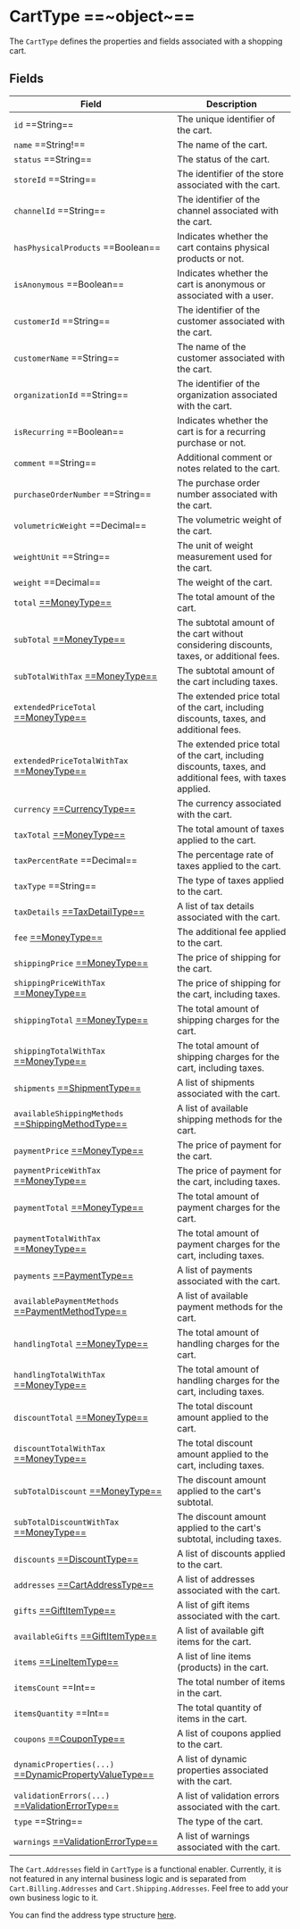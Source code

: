 # CartType ==~object~==

The `CartType` defines the properties and fields associated with a shopping cart. 

## Fields

| Field                                                                       | Description                                                                                                 |
|-----------------------------------------------------------------------------|-------------------------------------------------------------------------------------------------------------|
| `id`  ==String==                                                            | The unique identifier of the cart.                                                          	            |
| `name`  ==String!==                             	                          | The name of the cart.                                                                                       |
| `status`  ==String==                             	                          | The status of the cart.                                                                     	            |
| `storeId`  ==String==                                                       | The identifier of the store associated with the cart.                                        	            |
| `channelId`  ==String==                          	                          | The identifier of the channel associated with the cart.                                     	            |
| `hasPhysicalProducts`  ==Boolean==                                          | Indicates whether the cart contains physical products or not.                                               |
| `isAnonymous`  ==Boolean==                      	                          | Indicates whether the cart is anonymous or associated with a user.                        	                |
| `customerId`  ==String==                        	                          | The identifier of the customer associated with the cart.                                    	            |
| `customerName`  ==String==                      	                          | The name of the customer associated with the cart.                                                          |
| `organizationId`  ==String==                     	                          | The identifier of the organization associated with the cart.                                 	            |
| `isRecurring`  ==Boolean==                      	                          | Indicates whether the cart is for a recurring purchase or not.                                              |
| `comment`  ==String==                           	                          | Additional comment or notes related to the cart.                                           	                |
| `purchaseOrderNumber`  ==String==                	                          | The purchase order number associated with the cart.                                         	            |
| `volumetricWeight`  ==Decimal==                 	                          | The volumetric weight of the cart.                                                                          |
| `weightUnit`  ==String==                         	                          | The unit of weight measurement used for the cart.                                                           |
| `weight`  ==Decimal==                            	                          | The weight of the cart.                                                                                    	|
| `total` [ ==MoneyType== ](money-type.md)         	                          | The total amount of the cart.                                                                              	|
| `subTotal` [ ==MoneyType== ](money-type.md)                                 | The subtotal amount of the cart without considering discounts, taxes, or additional fees.                  	|
| `subTotalWithTax` [ ==MoneyType== ](money-type.md)                          | The subtotal amount of the cart including taxes.                                                           	|
| `extendedPriceTotal` [ ==MoneyType== ](money-type.md)                       | The extended price total of the cart, including discounts, taxes, and additional fees.                     	|
| `extendedPriceTotalWithTax` [ ==MoneyType== ](money-type.md)                | The extended price total of the cart, including discounts, taxes, and additional fees, with taxes applied. 	|
| `currency` [ ==CurrencyType== ](currency-type.md)                           | The currency associated with the cart.                                                                     	|
| `taxTotal` [ ==MoneyType== ](money-type.md)                                 | The total amount of taxes applied to the cart.                                                             	|
| `taxPercentRate`  ==Decimal==                                               | The percentage rate of taxes applied to the cart.                                                          	|
| `taxType`  ==String==                                                       | The type of taxes applied to the cart.                                                                     	|
| `taxDetails` [ ==TaxDetailType== ](tax-detail-type.md)                      | A list of tax details associated with the cart.                                                            	|
| `fee` [ ==MoneyType== ](money-type.md)                                      | The additional fee applied to the cart.                                                                    	|
| `shippingPrice` [ ==MoneyType== ](money-type.md)                            | The price of shipping for the cart.                                                                        	|
| `shippingPriceWithTax` [ ==MoneyType== ](money-type.md)                     | The price of shipping for the cart, including taxes.                                                       	|
| `shippingTotal` [ ==MoneyType== ](money-type.md)                            | The total amount of shipping charges for the cart.                                                         	|
| `shippingTotalWithTax` [ ==MoneyType== ](money-type.md)                     | The total amount of shipping charges for the cart, including taxes.                                        	|
| `shipments` [ ==ShipmentType== ](shipment-type.md)                          | A list of shipments associated with the cart.                                                              	|
| `availableShippingMethods` [ ==ShippingMethodType== ](shipping-method-type.md) | A list of available shipping methods for the cart.                                                     	|
| `paymentPrice` [ ==MoneyType== ](money-type.md)                        	  | The price of payment for the cart.                                                                         	|
| `paymentPriceWithTax` [ ==MoneyType== ](money-type.md)                   	  | The price of payment for the cart, including taxes.                                                        	|
| `paymentTotal` [ ==MoneyType== ](money-type.md)                         	  | The total amount of payment charges for the cart.                                                          	|
| `paymentTotalWithTax` [ ==MoneyType== ](money-type.md)             	      | The total amount of payment charges for the cart, including taxes.                                         	|
| `payments` [ ==PaymentType== ](payment-type.md)                      	      | A list of payments associated with the cart.                                                               	|
| `availablePaymentMethods` [ ==PaymentMethodType== ](payment-method-type.md) | A list of available payment methods for the cart. 	                                                        |
| `handlingTotal` [ ==MoneyType== ](money-type.md)                            | The total amount of handling charges for the cart.                                                         	|
| `handlingTotalWithTax` [ ==MoneyType== ](money-type.md)  	                  | The total amount of handling charges for the cart, including taxes.                                        	|
| `discountTotal` [ ==MoneyType== ](money-type.md)                            | The total discount amount applied to the cart.                                                             	|
| `discountTotalWithTax` [ ==MoneyType== ](money-type.md)                     | The total discount amount applied to the cart, including taxes.                                            	|
| `subTotalDiscount` [ ==MoneyType== ](money-type.md)                         | The discount amount applied to the cart's subtotal.                                                        	|
| `subTotalDiscountWithTax` [ ==MoneyType== ](money-type.md)                  | The discount amount applied to the cart's subtotal, including taxes.                                       	|
| `discounts` [ ==DiscountType== ](discount-type.md)                       	  | A list of discounts applied to the cart.                                                                   	|
| `addresses` [ ==CartAddressType== ](cart-address-type.md)                	  | A list of addresses associated with the cart.                                                              	|
| `gifts` [ ==GiftItemType== ](gift-item-type.md)                       	  | A list of gift items associated with the cart.                                                             	|
| `availableGifts`  [ ==GiftItemType== ](gift-item-type.md)                   | A list of available gift items for the cart.                                                                |
| `items` [ ==LineItemType== ](line-item-type.md)                             | A list of line items (products) in the cart.                                                                |
| `itemsCount`  ==Int==                                                       | The total number of items in the cart.                                                                      |
| `itemsQuantity`  ==Int==                                                    | The total quantity of items in the cart.                                                                    |
| `coupons` [ ==CouponType== ](coupon-type.md)                                | A list of coupons applied to the cart.                                                                      |
| `dynamicProperties(...)` [ ==DynamicPropertyValueType== ](dynamic-property-value-type.md) | A list of dynamic properties associated with the cart.                                        |
| `validationErrors(...)` [ ==ValidationErrorType== ](validation-error-type.md)             | A list of validation errors associated with the cart.                                         |
| `type`  ==String==                                                          | The type of the cart.                                                                                       |
| `warnings` [ ==ValidationErrorType== ](validation-error-type.md)            | A list of warnings associated with the cart.                                                                |

The `Cart.Addresses` field in `CartType` is a functional enabler. Currently, it is not featured in any internal business logic and is separated from `Cart.Billing.Addresses` and `Cart.Shipping.Addresses`. Feel free to add your own business logic to it.

You can find the address type structure [here](https://github.com/VirtoCommerce/vc-module-experience-api/blob/dev/src/VirtoCommerce.ExperienceApiModule.Core/Schemas/AddressType.cs).
